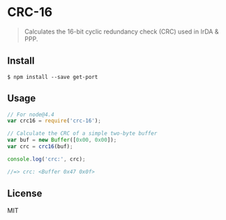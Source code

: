 # CRC-16

>Calculates the 16-bit cyclic redundancy check (CRC) used in IrDA & PPP.

## Install

```
$ npm install --save get-port
```


## Usage

```js
// For node@4.4
var crc16 = require('crc-16');

// Calculate the CRC of a simple two-byte buffer
var buf = new Buffer([0x00, 0x00]);
var crc = crc16(buf);

console.log('crc:', crc);

//=> crc: <Buffer 0x47 0x0f>
```

## License

MIT